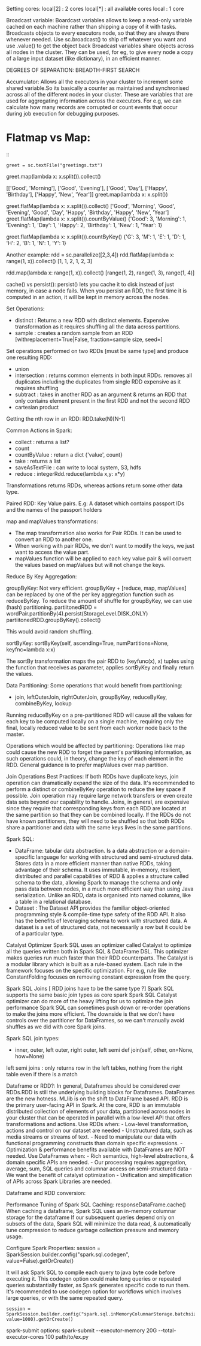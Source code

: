 Setting cores:
local[2] : 2 cores
local[*] : all available cores
local    : 1 core

Broadcast variable:
Boardcast variables allows to keep a read-only variable cached on each machine rather than
shipping a copy of it with tasks.
Broadcasts objects to every executors node, so that they are always there whenever needed.
Use sc.broadcast() to ship off whatever you want and use .value() to get the object back
Broadcast variables share objects across all nodes in the cluster.
They can be used, for eg, to give every node a copy of a large input dataset (like dictionary), 
in an efficient manner.

DEGREES OF SEPARATION: BREADTH-FIRST SEARCH

Accumulator:
Allows all the executors in your cluster to increment some shared variable.So its basically a counter as 
maintained and synchronised across all of the different nodes in your cluster.
These are variables that are used for aggregating information across the executors.
For e.g, we can calculate how many records are corrupted or count events that occur during job execution
for debugging purposes.


Flatmap vs Map:
============

::

    greet = sc.textFile("greetings.txt")

greet.map(lambda x: x.split()).collect()

[['Good', 'Morning'], ['Good', 'Evening'], ['Good', 'Day'], ['Happy', 'Birthday'], ['Happy', 'New', 'Year']]
greet.map(lambda x: x.split())

greet.flatMap(lambda x: x.split()).collect()
['Good', 'Morning', 'Good', 'Evening', 'Good', 'Day', 'Happy', 'Birthday', 'Happy', 'New', 'Year']
greet.flatMap(lambda x: x.split()).countByValue()
{'Good': 3, 'Morning': 1, 'Evening': 1, 'Day': 1, 'Happy': 2, 'Birthday': 1, 'New': 1, 'Year': 1}

greet.flatMap(lambda x: x.split()).countByKey()
{'G': 3, 'M': 1, 'E': 1, 'D': 1, 'H': 2, 'B': 1, 'N': 1, 'Y': 1}

Another example:
rdd = sc.parallelize([2,3,4]) 
rdd.flatMap(lambda x: range(1, x)).collect()
[1, 1, 2, 1, 2, 3]

rdd.map(lambda x: range(1, x)).collect()
[range(1, 2), range(1, 3), range(1, 4)]

cache() vs persist():
persist() lets you cache it to disk instead of just memory, in case a node fails.
When you persist an RDD, the first time it is computed in an action, it will be kept in
memory across the nodes.

Set Operations:
- distinct : Returns a new RDD with distinct elements. Expensive transformation as it
             requires shuffling all the data across partitions.
- sample : creates a random sample from an RDD
            [withreplacement=True|False, fraction=sample size, seed=]

Set operations performed on two RDDs [must be same type] and produce one resulting RDD:
- union
- intersection : returns common elements in both input RDDs.
                 removes all duplicates including the duplicates from single RDD
                 expensive as it requires shuffling
- subtract  : takes in another RDD as an argument & returns an RDD that only contains
              element present in the first RDD and not the second RDD
- cartesian product

Getting the nth row in an RDD:
RDD.take(N)[N-1]

Common Actions in Spark:
- collect : returns a list?
- count
- countByValue : return a dict {'value', count}
- take : returns a list
- saveAsTextFile : can write to local system, S3, hdfs
- reduce : integerRdd.reduce(lambda x,y: x*y)

Transformations returns RDDs, whereas actions return some other data type.

Paired RDD:
Key Value pairs.
E.g: A dataset which contains passport IDs and the names of the passport holders

map and mapValues transformations:
* The map transformation also works for Pair RDDs. It can be used to convert an RDD to another one.
* When working with pair RDDs, we don't want to modify the keys, we just want to access the value part.
* mapValues function will be applied to each key value pair & will convert the values based on mapValues
  but will not change the keys.
  
Reduce By Key Aggregation:

groupByKey:
Not very efficient. groupByKey + [reduce, map, mapValues] can be replaced by one of the per key aggregation function
such as reduceByKey.
To reduce the amount of shuffle for groupByKey, we can use (hash) partitioning.
partiitonedRDD = wordPair.partitionBy(4).persist(StorageLevel.DISK_ONLY)
partiitonedRDD.groupByKey().collect()

This would avoid random shuffling.

sortByKey:
    sortByKey(self, ascending=True, numPartitions=None, keyfnc=lambda x:x)

The sortBy transformation maps the pair RDD to (keyfunc(x), x) tuples using the function that
receives as parameter, applies sortByKey and finally return the values.

Data Partitioning:
Some operations that would benefit from partitioning:
- join, leftOuterJoin, rightOuterJoin, groupByKey, reduceByKey, combineByKey, lookup

Running reduceByKey on a pre-partitioned RDD will cause all the values for each key to be computed
locally on a single machine, requiring only the final, locally reduced value to be sent from each
worker node back to the master.

Operations which would be affected by partitioning:
Operations like map could cause the new RDD to forget the parent's partitioning information, as such
operations could, in theory, change the key of each element in the RDD.
General guidance is to prefer mapValues over map partition.

Join Operations Best Practices:
If both RDDs have duplicate keys, join operation can dramatically expand the size of the data. It's
recommended to perform a distinct or combineByKey operation to reduce the key space if possible.
Join operation may require large network transfers or even create data sets beyond our capability to handle.
Joins, in general, are expensive since they require that corresponding keys from each RDD are located at the
same partition so that they can be combined locally.
If the RDDs do not have known partitioners, they will need to be shuffled so that both RDDs share a 
partitioner and data with the same keys lives in the same partitions.

Spark SQL:
- DataFrame: tabular data abstraction. Is a data abstraction or a domain-specific language for working with structured
             and semi-structured data. Stores data in a more efficient manner than native RDDs, taking advantage of 
             their schema. It uses immutable, in-memory, resilient, distributed and parallel capabilities of RDD &
             applies a structure called schema to the data, allowing Spark to manage the schema and only pass data
             between nodes, in a much more efficient way than using Java serialization. Unlike an RDD, data is organised
             into named columns, like a table in a relational database.
- Dataset : The Dataset API provides the familiar object-oriented programming style & compile-time type safety of the RDD
            API. It also has the benefits of leveraging schema to work with structured data.
            A dataset is a set of structured data, not necessarily a row but it could be of a particular type.

Catalyst Optimizer
Spark SQL uses an optimizer called Catalyst to optimize all the queries written both in Spark SQL & DataFrame DSL.
This optimizer makes queries run much faster than their RDD counterparts.
The Catalyst is a modular library which is built as a rule-based system.
Each rule in the framework focuses on the specific optimization. For e.g, rule like ConstantFolding focuses on
removing constant expression from the query.

Spark SQL Joins [ RDD joins have to be the same type ?]
Spark SQL supports the same basic join types as core spark
Spark SQL Catalyst optimizer can do more of the heavy lifting for us to optimize the join performance
Spark SQL can sometimes push down or re-order operations to make the joins more efficient.
The downside is that we don't have controls over the partitioner for DataFrames, so we can't manually avoid
shuffles as we did with core Spark joins.

Spark SQL join types:
- inner, outer, left outer, right outer, left semi
def join(self, other, on=None, how=None)

left semi joins : only returns row in the left tables, nothing from the right table even if there is a match

Dataframe or RDD?:
In general, Dataframes should be considered over RDDs.RDD is still the underlying building blocks for Dataframes.
DataFrames are the new hotness. MLlib is on the shift to DataFrame based API.
RDD is the primary user-facing API in Spark.
At the core, RDD is an immutable distributed collection of elements of your data, partitioned across nodes in your
cluster that can be operated in parallel with a low-level API that offers transformations and actions.
Use RDDs when:
    - Low-level transformation, actions and control on our dataset are needed
    - Unstructured data, such as media streams or streams of text.
    - Need to manipulate our data with functional programming constructs than domain specific expressions.
    - Optimization & performance benefits available with DataFrames are NOT needed.
Use DataFrames when:
    - Rich semantics, high-level abstractions, & domain specific APIs are needed.
    - Our processing requires aggregation, average, sum, SQL queries and columnar access on semi-structured data
    - We want the benefit of catalyst optimization
    - Unification and simplification of APIs across Spark Libraries are needed.

Dataframe and RDD conversion:

Performance Tuning of Spark SQL
Caching: responseDataFrame.cache()
When caching a dataframe, Spark SQL uses an in-memory columnar storage for the dataframe
If our subsequent queries depend only on subsets of the data, Spark SQL will minimize the data read, & automatically
tune compression to reduce garbage collection pressure and memory usage.

Configure Spark Properties:
    session = SparkSession.builder.config("spark.sql.codegen", value=False).getOrCreate()

It will ask Spark SQL to compile each query to java byte code before executing it.
This codegen option could make long queries or repeated queries substantially faster, as Spark generates specific code
to run them.
It's recommended to use codegen option for workflows which involves large queries, or with the same repeated query.

    session = SparkSession.builder.config("spark.sql.inMemoryColumnarStorage.batchsize", value=1000).getOrCreate()

spark-submit options:
    spark-submit --executor-memory 20G --total-executor-cores 100 path/to/ex.py
    
